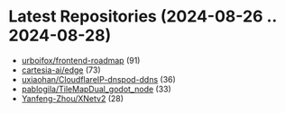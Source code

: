 # Latest Repositories (2024-08-26 .. 2024-08-28)

- [urboifox/frontend-roadmap](https://github.com/urboifox/frontend-roadmap) (91)
- [cartesia-ai/edge](https://github.com/cartesia-ai/edge) (73)
- [uxiaohan/CloudflareIP-dnspod-ddns](https://github.com/uxiaohan/CloudflareIP-dnspod-ddns) (36)
- [pablogila/TileMapDual_godot_node](https://github.com/pablogila/TileMapDual_godot_node) (33)
- [Yanfeng-Zhou/XNetv2](https://github.com/Yanfeng-Zhou/XNetv2) (28)
